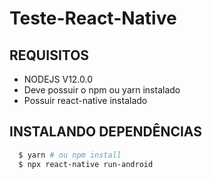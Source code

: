 # Teste-React-Native

## REQUISITOS

- NODEJS V12.0.0
- Deve possuir o npm ou yarn instalado
- Possuir react-native instalado

## INSTALANDO DEPENDÊNCIAS

```sh
  $ yarn # ou npm install
  $ npx react-native run-android
```
